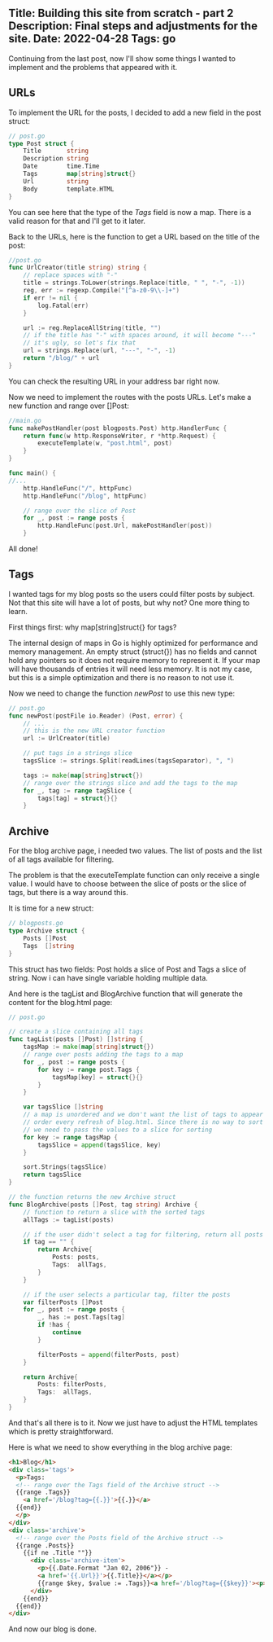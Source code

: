 Title: Building this site from scratch - part 2
Description: Final steps and adjustments for the site.
Date: 2022-04-28
Tags: go
---
Continuing from the last post, now I'll show some things I wanted to implement and the problems that appeared with it.

## URLs

To implement the URL for the posts, I decided to add a new field in the post struct:

```go
// post.go
type Post struct {
	Title       string
	Description string
	Date        time.Time
	Tags        map[string]struct{}
	Url         string
	Body        template.HTML
}
```

You can see here that the type of the *Tags* field is now a map. There is a valid reason for that and I'll get to it later.

Back to the URLs, here is the function to get a URL based on the title of the post:

```go
//post.go
func UrlCreator(title string) string {
	// replace spaces with "-"
	title = strings.ToLower(strings.Replace(title, " ", "-", -1))
	reg, err := regexp.Compile("[^a-z0-9\\-]+")
	if err != nil {
		log.Fatal(err)
	}

	url := reg.ReplaceAllString(title, "")
	// if the title has "-" with spaces around, it will become "---"
	// it's ugly, so let's fix that
	url = strings.Replace(url, "---", "-", -1)
	return "/blog/" + url
}
```

You can check the resulting URL in your address bar right now.

Now we need to implement the routes with the posts URLs. Let's make a new function and range over []Post:

```go
//main.go
func makePostHandler(post blogposts.Post) http.HandlerFunc {
	return func(w http.ResponseWriter, r *http.Request) {
		executeTemplate(w, "post.html", post)
	}
}

func main() {
//...
	http.HandleFunc("/", httpFunc)
	http.HandleFunc("/blog", httpFunc)

	// range over the slice of Post
	for _, post := range posts {
		http.HandleFunc(post.Url, makePostHandler(post))
	}

```

All done!

## Tags

I wanted tags for my blog posts so the users could filter posts by subject. Not that this site will have a lot of posts, but why not? One more thing to learn.

First things first: why map[string]struct{} for tags?

The internal design of maps in Go is highly optimized for performance and memory management. An empty struct (struct{}) has no fields and cannot hold any pointers so it does not require memory to represent it. If your map will have thousands of entries it will need less memory. It is not my case, but this is a simple optimization and there is no reason to not use it.

Now we need to change the function *newPost* to use this new type:

```go
// post.go
func newPost(postFile io.Reader) (Post, error) {
	// ...
	// this is the new URL creator function
	url := UrlCreator(title)

	// put tags in a strings slice
	tagsSlice := strings.Split(readLines(tagsSeparator), ", ")

	tags := make(map[string]struct{})
	// range over the strings slice and add the tags to the map
	for _, tag := range tagSlice {
		tags[tag] = struct{}{}
	}
```

## Archive

For the blog archive page, i needed two values. The list of posts and the list of all tags available for filtering.

The problem is that the executeTemplate function can only receive a single value. I would have to choose between the slice of posts or the slice of tags, but there is a way around this.

It is time for a new struct:

```go
// blogposts.go
type Archive struct {
	Posts []Post
	Tags  []string
}
```

This struct has two fields: Post holds a slice of Post and Tags a slice of string. Now i can have single variable holding multiple data.

And here is the tagList and BlogArchive function that will generate the content for the blog.html page:

```go
// post.go

// create a slice containing all tags
func tagList(posts []Post) []string {
	tagsMap := make(map[string]struct{})
	// range over posts adding the tags to a map
	for _, post := range posts {
		for key := range post.Tags {
			tagsMap[key] = struct{}{}
		}
	}

	var tagsSlice []string
	// a map is unordered and we don't want the list of tags to appear in random
	// order every refresh of blog.html. Since there is no way to sort a map,
	// we need to pass the values to a slice for sorting
	for key := range tagsMap {
		tagsSlice = append(tagsSlice, key)
	}

	sort.Strings(tagsSlice)
	return tagsSlice
}

// the function returns the new Archive struct
func BlogArchive(posts []Post, tag string) Archive {
	// function to return a slice with the sorted tags
	allTags := tagList(posts)

	// if the user didn't select a tag for filtering, return all posts
	if tag == "" {
		return Archive{
			Posts: posts,
			Tags:  allTags,
		}
	}

	// if the user selects a particular tag, filter the posts
	var filterPosts []Post
	for _, post := range posts {
		_, has := post.Tags[tag]
		if !has {
			continue
		}

		filterPosts = append(filterPosts, post)
	}

	return Archive{
		Posts: filterPosts,
		Tags:  allTags,
	}
}
```

And that's all there is to it. Now we just have to adjust the HTML templates which is pretty straightforward.

Here is what we need to show everything in the blog archive page:

```html
<h1>Blog</h1>
<div class='tags'>
  <p>Tags:
  <!-- range over the Tags field of the Archive struct -->
  {{range .Tags}}
    <a href='/blog?tag={{.}}'>{{.}}</a>
  {{end}}
  </p>
</div>
<div class='archive'>
  <!-- range over the Posts field of the Archive struct -->
  {{range .Posts}}
    {{if ne .Title ""}}
      <div class='archive-item'>
        <p>{{.Date.Format "Jan 02, 2006"}} -
        <a href='{{.Url}}'>{{.Title}}</a></p>
        {{range $key, $value := .Tags}}<a href='/blog?tag={{$key}}'><p>{{$key}}</p></a>&nbsp{{end}}
      </div>
    {{end}}
  {{end}}
</div>
```

And now our blog is done.
